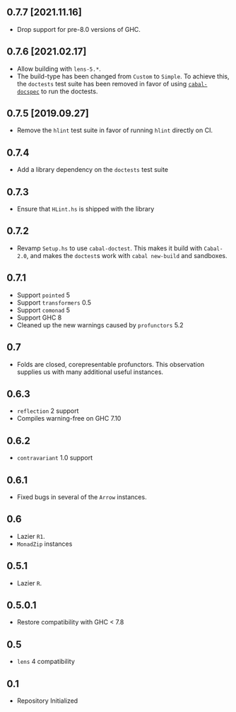0.7.7 [2021.11.16]
------------------
* Drop support for pre-8.0 versions of GHC.

0.7.6 [2021.02.17]
------------------
* Allow building with `lens-5.*`.
* The build-type has been changed from `Custom` to `Simple`.
  To achieve this, the `doctests` test suite has been removed in favor of using
  [`cabal-docspec`](https://github.com/phadej/cabal-extras/tree/master/cabal-docspec)
  to run the doctests.

0.7.5 [2019.09.27]
------------------
* Remove the `hlint` test suite in favor of running `hlint` directly on CI.

0.7.4
-----
* Add a library dependency on the `doctests` test suite

0.7.3
-----
* Ensure that `HLint.hs` is shipped with the library

0.7.2
-----
* Revamp `Setup.hs` to use `cabal-doctest`. This makes it build
  with `Cabal-2.0`, and makes the `doctest`s work with `cabal new-build` and
  sandboxes.

0.7.1
-----
* Support `pointed` 5
* Support `transformers` 0.5
* Support `comonad` 5
* Support GHC 8
* Cleaned up the new warnings caused by `profunctors` 5.2

0.7
-----
* Folds are closed, corepresentable profunctors. This observation supplies us with many additional useful instances.

0.6.3
-------
* `reflection` 2 support
* Compiles warning-free on GHC 7.10

0.6.2
-----
* `contravariant` 1.0 support

0.6.1
-----
* Fixed bugs in several of the `Arrow` instances.

0.6
---
* Lazier `R1`.
* `MonadZip` instances

0.5.1
-----
* Lazier `R`.

0.5.0.1
-------
* Restore compatibility with GHC < 7.8

0.5
---
* `lens` 4 compatibility

0.1
---
* Repository Initialized
